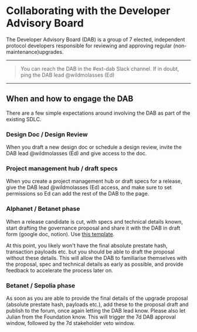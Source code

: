 # Collaborating with the Developer Advisory Board

The Developer Advisory Board (DAB) is a group of 7 elected, independent protocol developers responsible for reviewing and approving regular (non-maintenance)upgrades.

---
> You can reach the DAB in the #ext-dab Slack channel. If in doubt, ping the DAB lead @wildmolasses (Ed)
---

## When and how to engage the DAB

There are a few simple expectations around involving the DAB as part of the existing SDLC.

### Design Doc / Design Review
When you draft a new design doc or schedule a design review, invite the DAB lead @wildmolasses (Ed) and give access to the doc.

### Project management hub / draft specs
When you create a project management hub or draft specs for a release, give the DAB lead @wildmolasses (Ed) access, and make sure to set permissions so Ed can add the rest of the DAB to the page.

### Alphanet / Betanet phase
When a release candidate is cut, with specs and technical details known, start drafting the governance proposal and share it with the DAB in draft form (google doc, notion). Use [this template](https://github.com/ethereum-optimism/OPerating-manual/blob/main/Protocol%20Upgrade%20Template.md).

At this point, you likely won't have the final absolute prestate hash, transaction payloads etc. but you should be able to draft the proposal without these details. This will allow the DAB to familiarise themselves with the proposal, spec and technical details as early as possible, and provide feedback to accelerate the process later on.

### Betanet / Sepolia phase
As soon as you are able to provide the final details of the upgrade proposal (absolute prestate hash, payloads etc.), add these to the proposal draft and publish to the forum, once again letting the DAB lead know. Please also let Julian from the Foundation know. This will trigger the 7d DAB approval window, followed by the 7d stakeholder veto window.

